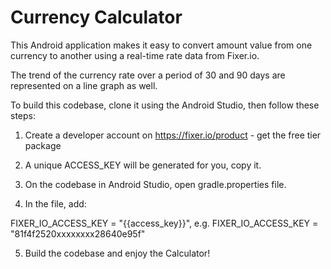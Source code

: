 # Currency Calculator

This Android application makes it easy to convert amount value from one currency to another using a real-time 
rate data from Fixer.io.

The trend of the currency rate over a period of 30 and 90 days are represented on a line graph as well.

To build this codebase, clone it using the Android Studio, then follow these steps:

1. Create a developer account on https://fixer.io/product - get the free tier package

2. A unique ACCESS_KEY will be generated for you, copy it.

3. On the codebase in Android Studio, open gradle.properties file.

4. In the file, add:

FIXER_IO_ACCESS_KEY = "{{access_key}}", e.g. FIXER_IO_ACCESS_KEY = "81f4f2520xxxxxxxx28640e95f"

5. Build the codebase and enjoy the Calculator!
